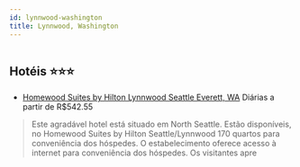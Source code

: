 ```yaml
---
id: lynnwood-washington
title: Lynnwood, Washington
---
```


<center><img src="http://photos.hotelbeds.com/giata/34/343724/343724a_hb_a_001.jpg" alt="" /></center>


## Hotéis ⭐️⭐️⭐️

-    [Homewood Suites by Hilton Lynnwood Seattle Everett, WA](https://www.hurb.com/aud/https://www.hurb.com/hoteis/lynnwood/homewood-suites-by-hilton-lynnwood-seattle-everett-wa-JNP-JP402520?cmp=18055) Diárias a partir de R$542.55
   > Este agradável hotel está situado em North Seattle. Estão disponíveis, no Homewood Suites by Hilton Seattle/Lynnwood 170 quartos para conveniência dos hóspedes. O estabelecimento oferece acesso à internet para conveniência dos hóspedes. Os visitantes apre
